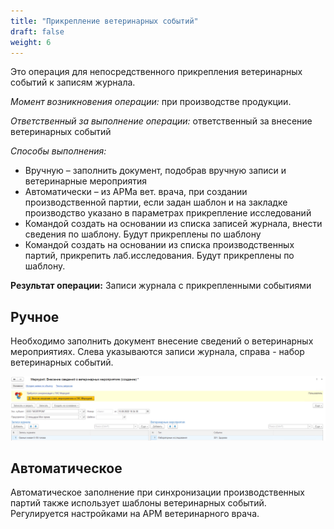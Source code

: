 ```yaml
---
title: "Прикрепление ветеринарных событий"
draft: false
weight: 6
---
```


Это операция для непосредственного прикрепления ветеринарных событий к записям журнала.

*Момент возникновения операции:* при производстве продукции.

*Ответственный за выполнение операции:* ответственный за внесение ветеринарных событий

*Способы выполнения:*

- Вручную – заполнить документ, подобрав вручную записи и ветеринарные мероприятия
- Автоматически – из АРМа вет. врача, при создании производственной партии, если задан шаблон и на закладке производство указано в параметрах прикрепление исследований
- Командой создать на основании из списка записей журнала, внести сведения по шаблону. Будут прикреплены по шаблону
- Командой создать на основании из списка производственных партий, прикрепить лаб.исследования. Будут прикреплены по шаблону.

**Результат операции:** Записи журнала с прикрепленными событиями

## Ручное

Необходимо заполнить документ внесение сведений о ветеринарных мероприятиях. Слева указываются записи журнала, справа - набор ветеринарных событий.

[![1][1]][1]

## Автоматическое

Автоматическое заполнение при синхронизации производственных партий также использует шаблоны ветеринарных событий. Регулируется настройками на АРМ ветеринарного врача.

[1]: 1.png
